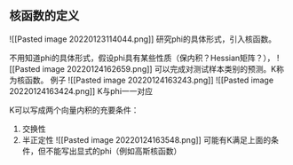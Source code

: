 ##  核函数的定义
![[Pasted image 20220123114044.png]]
研究phi的具体形式，引入核函数。

不用知道phi的具体形式，假设phi具有某些性质（保内积？Hessian矩阵？），
![[Pasted image 20220124162659.png]]
可以完成对测试样本类别的预测。K称为核函数。
例子
![[Pasted image 20220124163243.png]]
![[Pasted image 20220124163424.png]]
K与phi一一对应

K可以写成两个向量内积的充要条件：
1. 交换性
2. 半正定性
![[Pasted image 20220124163548.png]]
可能有K满足上面的条件，但不能写出显式的phi（例如高斯核函数）
